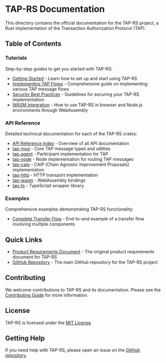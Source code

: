 # TAP-RS Documentation

This directory contains the official documentation for the TAP-RS project, a Rust implementation of the Transaction Authorization Protocol (TAP).

## Table of Contents

### Tutorials

Step-by-step guides to get you started with TAP-RS:

- [Getting Started](./tutorials/getting_started.md) - Learn how to set up and start using TAP-RS
- [Implementing TAP Flows](./tutorials/implementing_tap_flows.md) - Comprehensive guide on implementing various TAP message flows
- [Security Best Practices](./tutorials/security_best_practices.md) - Guidelines for securing your TAP-RS implementation
- [WASM Integration](./tutorials/wasm_integration.md) - How to use TAP-RS in browser and Node.js environments through WebAssembly

### API Reference

Detailed technical documentation for each of the TAP-RS crates:

- [API Reference Index](./api/index.md) - Overview of all API documentation
- [tap-msg](./api/tap-msg.md) - Core TAP message types and utilities
- [tap-agent](./api/tap-agent.md) - Participant implementation for TAP
- [tap-node](./api/tap-node.md) - Node implementation for routing TAP messages
- [tap-caip](./api/tap-caip.md) - CAIP (Chain Agnostic Improvement Proposals) implementation
- [tap-http](./api/tap-http.md) - HTTP transport implementation
- [tap-wasm](./api/tap-wasm.md) - WebAssembly bindings
- [tap-ts](./api/tap-ts.md) - TypeScript wrapper library

### Examples

Comprehensive examples demonstrating TAP-RS functionality:

- [Complete Transfer Flow](./examples/complete_transfer_flow.md) - End-to-end example of a transfer flow involving multiple components

## Quick Links

- [Product Requirements Document](../prds/v1.md) - The original product requirements document for TAP-RS
- [GitHub Repository](https://github.com/notabene/tap-rs) - The main GitHub repository for the TAP-RS project

## Contributing

We welcome contributions to TAP-RS and its documentation. Please see the [Contributing Guide](../CONTRIBUTING.md) for more information.

## License

TAP-RS is licensed under the [MIT License](../LICENSE).

## Getting Help

If you need help with TAP-RS, please open an issue on the [GitHub repository](https://github.com/notabene/tap-rs).
